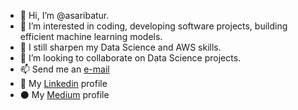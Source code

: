 - 👋 Hi, I’m @asaribatur.
- 👀 I’m interested in coding, developing software projects, building efficient machine learning models.
- 🌱 I still sharpen my Data Science and AWS skills.
- 💞️ I’m looking to collaborate on Data Science projects.
- 📫 Send me an [e-mail](mailto:syriana33@gmail.com)
- :briefcase: My [Linkedin](https://www.linkedin.com/in/abdullah-saribatur/) profile
- ⚫ My [Medium](https://medium.com/@abdullahsaribatur) profile


<!---
asaribatur/asaribatur is a ✨ special ✨ repository because its `README.md` (this file) appears on your GitHub profile.
You can click the Preview link to take a look at your changes.
--->
